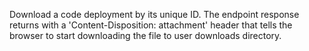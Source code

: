 Download a code deployment by its unique ID. The endpoint response returns with a 'Content-Disposition: attachment' header that tells the browser to start downloading the file to user downloads directory.